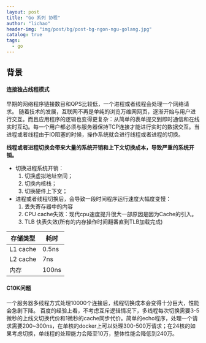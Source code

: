 ```yaml
---
layout: post
title: "Go 系列 协程"
author: "lichao"
header-img: "img/post/bg/post-bg-ngon-ngu-golang.jpg"
catalog: true
tags:
  - go
---
```


## 背景
#### 连接独占线程模式
早期的网络程序链接数目和QPS比较低，一个进程或者线程会处理一个网络请求。
随着技术的发展，互联网不再是单纯的浏览万维网网页，逐渐开始与用户进行交互。而且应用程序的逻辑也变得更复杂：从简单的表单提交到即时通信和在线实时互动。每一个用户都必须与服务器保持TCP连接才能进行实时的数据交互。当进程或者线程由于IO阻塞的时候，操作系统就会进行线程或者进程的切换。

**线程或者进程切换会带来大量的系统开销和上下文切换成本，导致严重的系统开销。**

- 切换进程系统开销：
  1. 切换虚拟地址空间；
  2. 切换内核栈；
  3. 切换硬件上下文；
- 进程或者线程切换后，会导致一段时间程序运行速度大幅度变慢：
  1. 丢失寄存器中的内容
  2. CPU cache失效：现代cpu速度提升很大一部原因是因为Cache的引入。
  3. TLB 快表失效(所有的内存操作时间翻番直到TLB加载完成)

|   存储类型   |    耗时     |
|     --      |     --     |
|  L1 cache   |    0.5ns   |
|  L2 cache   |     7ns    |
|  内存        |   100ns    |

#### C10K问题
一个服务器多线程方式处理10000个连接后，线程切换成本会变得十分巨大，性能会急剧下降。
百度的经验上看，不考虑互斥逻辑情况下，多线程每次切换需要3-5微秒的上线文切换代价和1微秒的cache同步代价。简单的echo程序，处理一个请求需要200~300ns，在单核的docker上可以处理300-500万请求；在24核的如果考虑切换，单线程的处理能力会降至10万，整体性能会降低到240万。